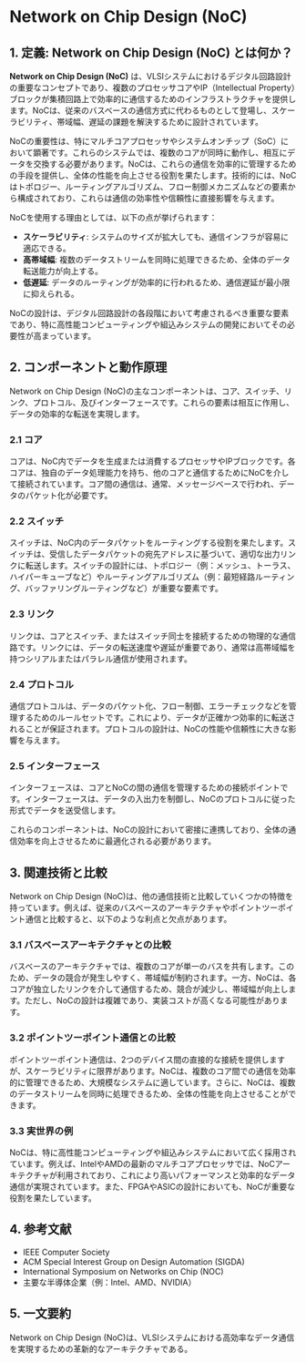 # Network on Chip Design (NoC)

## 1. 定義: **Network on Chip Design (NoC)** とは何か？
**Network on Chip Design (NoC)** は、VLSIシステムにおけるデジタル回路設計の重要なコンセプトであり、複数のプロセッサコアやIP（Intellectual Property）ブロックが集積回路上で効率的に通信するためのインフラストラクチャを提供します。NoCは、従来のバスベースの通信方式に代わるものとして登場し、スケーラビリティ、帯域幅、遅延の課題を解決するために設計されています。

NoCの重要性は、特にマルチコアプロセッサやシステムオンチップ（SoC）において顕著です。これらのシステムでは、複数のコアが同時に動作し、相互にデータを交換する必要があります。NoCは、これらの通信を効率的に管理するための手段を提供し、全体の性能を向上させる役割を果たします。技術的には、NoCはトポロジー、ルーティングアルゴリズム、フロー制御メカニズムなどの要素から構成されており、これらは通信の効率性や信頼性に直接影響を与えます。

NoCを使用する理由としては、以下の点が挙げられます：
- **スケーラビリティ**: システムのサイズが拡大しても、通信インフラが容易に適応できる。
- **高帯域幅**: 複数のデータストリームを同時に処理できるため、全体のデータ転送能力が向上する。
- **低遅延**: データのルーティングが効率的に行われるため、通信遅延が最小限に抑えられる。

NoCの設計は、デジタル回路設計の各段階において考慮されるべき重要な要素であり、特に高性能コンピューティングや組込みシステムの開発においてその必要性が高まっています。

## 2. コンポーネントと動作原理
Network on Chip Design (NoC)の主なコンポーネントは、コア、スイッチ、リンク、プロトコル、及びインターフェースです。これらの要素は相互に作用し、データの効率的な転送を実現します。

### 2.1 コア
コアは、NoC内でデータを生成または消費するプロセッサやIPブロックです。各コアは、独自のデータ処理能力を持ち、他のコアと通信するためにNoCを介して接続されています。コア間の通信は、通常、メッセージベースで行われ、データのパケット化が必要です。

### 2.2 スイッチ
スイッチは、NoC内のデータパケットをルーティングする役割を果たします。スイッチは、受信したデータパケットの宛先アドレスに基づいて、適切な出力リンクに転送します。スイッチの設計には、トポロジー（例：メッシュ、トーラス、ハイパーキューブなど）やルーティングアルゴリズム（例：最短経路ルーティング、バッファリングルーティングなど）が重要な要素です。

### 2.3 リンク
リンクは、コアとスイッチ、またはスイッチ同士を接続するための物理的な通信路です。リンクには、データの転送速度や遅延が重要であり、通常は高帯域幅を持つシリアルまたはパラレル通信が使用されます。

### 2.4 プロトコル
通信プロトコルは、データのパケット化、フロー制御、エラーチェックなどを管理するためのルールセットです。これにより、データが正確かつ効率的に転送されることが保証されます。プロトコルの設計は、NoCの性能や信頼性に大きな影響を与えます。

### 2.5 インターフェース
インターフェースは、コアとNoCの間の通信を管理するための接続ポイントです。インターフェースは、データの入出力を制御し、NoCのプロトコルに従った形式でデータを送受信します。

これらのコンポーネントは、NoCの設計において密接に連携しており、全体の通信効率を向上させるために最適化される必要があります。

## 3. 関連技術と比較
Network on Chip Design (NoC)は、他の通信技術と比較していくつかの特徴を持っています。例えば、従来のバスベースのアーキテクチャやポイントツーポイント通信と比較すると、以下のような利点と欠点があります。

### 3.1 バスベースアーキテクチャとの比較
バスベースのアーキテクチャでは、複数のコアが単一のバスを共有します。このため、データの競合が発生しやすく、帯域幅が制約されます。一方、NoCは、各コアが独立したリンクを介して通信するため、競合が減少し、帯域幅が向上します。ただし、NoCの設計は複雑であり、実装コストが高くなる可能性があります。

### 3.2 ポイントツーポイント通信との比較
ポイントツーポイント通信は、2つのデバイス間の直接的な接続を提供しますが、スケーラビリティに限界があります。NoCは、複数のコア間での通信を効率的に管理できるため、大規模なシステムに適しています。さらに、NoCは、複数のデータストリームを同時に処理できるため、全体の性能を向上させることができます。

### 3.3 実世界の例
NoCは、特に高性能コンピューティングや組込みシステムにおいて広く採用されています。例えば、IntelやAMDの最新のマルチコアプロセッサでは、NoCアーキテクチャが利用されており、これにより高いパフォーマンスと効率的なデータ通信が実現されています。また、FPGAやASICの設計においても、NoCが重要な役割を果たしています。

## 4. 参考文献
- IEEE Computer Society
- ACM Special Interest Group on Design Automation (SIGDA)
- International Symposium on Networks on Chip (NOC)
- 主要な半導体企業（例：Intel、AMD、NVIDIA）

## 5. 一文要約
Network on Chip Design (NoC)は、VLSIシステムにおける高効率なデータ通信を実現するための革新的なアーキテクチャである。
